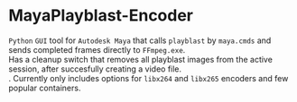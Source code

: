 # MayaPlayblast-Encoder

`Python` `GUI` tool for `Autodesk Maya` that calls `playblast` by `maya.cmds` and sends completed frames directly to `FFmpeg.exe`.</br>
Has a cleanup switch that removes all playblast images from the active session, after succesfully creating a video file.</br>.
Currently only includes options for `libx264` and `libx265` encoders and few popular containers.